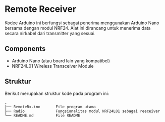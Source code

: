 # Remote Receiver

Kodee Arduino ini berfungsi sebagai penerima menggunakan Arduino Nano bersama dengan modul NRF24. Alat ini dirancang untuk menerima data secara nirkabel dari transmitter yang sesuai.

## Components

- Arduino Nano (atau board lain yang kompatibel)
- NRF24L01 Wireless Transceiver Module

## Struktur
Berikut merupakan struktur kode pada program ini:
```
.
├── RemoteRx.ino       File program utama
├── Radio              Fungsionalitas modul NRF24L01 sebagai reeceiver
└── README.md          File README
```